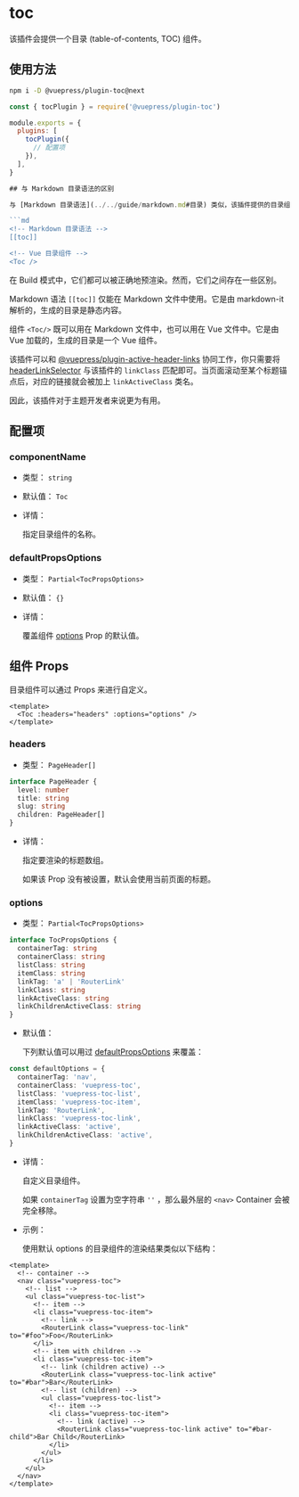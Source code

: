 # toc

<NpmBadge package="@vuepress/plugin-toc" />

该插件会提供一个目录 (table-of-contents, TOC) 组件。

## 使用方法

```bash
npm i -D @vuepress/plugin-toc@next
```

```js
const { tocPlugin } = require('@vuepress/plugin-toc')

module.exports = {
  plugins: [
    tocPlugin({
      // 配置项
    }),
  ],
}

## 与 Markdown 目录语法的区别

与 [Markdown 目录语法](../../guide/markdown.md#目录) 类似，该插件提供的目录组件可以直接在你的 Markdown 内容中使用：

```md
<!-- Markdown 目录语法 -->
[[toc]]

<!-- Vue 目录组件 -->
<Toc />
```

在 Build 模式中，它们都可以被正确地预渲染。然而，它们之间存在一些区别。

Markdown 语法 `[[toc]]` 仅能在 Markdown 文件中使用。它是由 markdown-it 解析的，生成的目录是静态内容。

组件 `<Toc/>` 既可以用在 Markdown 文件中，也可以用在 Vue 文件中。它是由 Vue 加载的，生成的目录是一个 Vue 组件。

该插件可以和 [@vuepress/plugin-active-header-links](./active-header-links.md) 协同工作，你只需要将 [headerLinkSelector](./active-header-links.md#headerlinkselector) 与该插件的 `linkClass` 匹配即可。当页面滚动至某个标题锚点后，对应的链接就会被加上 `linkActiveClass` 类名。

因此，该插件对于主题开发者来说更为有用。

## 配置项

### componentName

- 类型： `string`

- 默认值： `Toc`

- 详情：

  指定目录组件的名称。

### defaultPropsOptions

- 类型： `Partial<TocPropsOptions>`

- 默认值： `{}`

- 详情：

  覆盖组件 [options](#options) Prop 的默认值。

## 组件 Props

目录组件可以通过 Props 来进行自定义。

```vue
<template>
  <Toc :headers="headers" :options="options" />
</template>
```

### headers

- 类型： `PageHeader[]`

```ts
interface PageHeader {
  level: number
  title: string
  slug: string
  children: PageHeader[]
}
```

- 详情：

  指定要渲染的标题数组。

  如果该 Prop 没有被设置，默认会使用当前页面的标题。

### options

- 类型： `Partial<TocPropsOptions>`

```ts
interface TocPropsOptions {
  containerTag: string
  containerClass: string
  listClass: string
  itemClass: string
  linkTag: 'a' | 'RouterLink'
  linkClass: string
  linkActiveClass: string
  linkChildrenActiveClass: string
}
```

- 默认值：

  下列默认值可以用过 [defaultPropsOptions](#defaultpropsoptions) 来覆盖：

```ts
const defaultOptions = {
  containerTag: 'nav',
  containerClass: 'vuepress-toc',
  listClass: 'vuepress-toc-list',
  itemClass: 'vuepress-toc-item',
  linkTag: 'RouterLink',
  linkClass: 'vuepress-toc-link',
  linkActiveClass: 'active',
  linkChildrenActiveClass: 'active',
}
```

- 详情：

  自定义目录组件。

  如果 `containerTag` 设置为空字符串 `''` ，那么最外层的 `<nav>` Container 会被完全移除。

- 示例：

  使用默认 options 的目录组件的渲染结果类似以下结构：

```vue
<template>
  <!-- container -->
  <nav class="vuepress-toc">
    <!-- list -->
    <ul class="vuepress-toc-list">
      <!-- item -->
      <li class="vuepress-toc-item">
        <!-- link -->
        <RouterLink class="vuepress-toc-link" to="#foo">Foo</RouterLink>
      </li>
      <!-- item with children -->
      <li class="vuepress-toc-item">
        <!-- link (children active) -->
        <RouterLink class="vuepress-toc-link active" to="#bar">Bar</RouterLink>
        <!-- list (children) -->
        <ul class="vuepress-toc-list">
          <!-- item -->
          <li class="vuepress-toc-item">
            <!-- link (active) -->
            <RouterLink class="vuepress-toc-link active" to="#bar-child">Bar Child</RouterLink>
          </li>
        </ul>
      </li>
    </ul>
  </nav>
</template>
```
